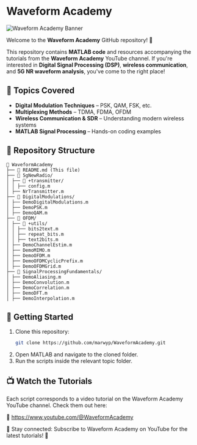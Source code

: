 # Waveform Academy

![Waveform Academy Banner](https://yt3.googleusercontent.com/BqGhcdsjaWOlNWaVWnYcMnhY7Hj9xd2QqA4wcek-UKTht3zTCh-GgLZHuVQMdj-zoD_dpMw2=w1707-fcrop64=1,00005a57ffffa5a8-k-c0xffffffff-no-nd-rj) 

Welcome to the **Waveform Academy** GitHub repository! 🚀  

This repository contains **MATLAB code** and resources accompanying the tutorials from the **Waveform Academy** YouTube channel. If you're interested in **Digital Signal Processing (DSP)**, **wireless communication**, and **5G NR waveform analysis**, you've come to the right place!  

## 📌 Topics Covered  
- **Digital Modulation Techniques** – PSK, QAM, FSK, etc.  
- **Multiplexing Methods** – TDMA, FDMA, OFDM  
- **Wireless Communication & SDR** – Understanding modern wireless systems  
- **MATLAB Signal Processing** – Hands-on coding examples

## 📂 Repository Structure
```
📁 WaveformAcademy
├── 📄 README.md (This file)
├── 📁 5gNewRadio/
│ ├── 📁 +transmitter/
│ │ ├── config.m
│ ├── NrTransmitter.m
├── 📁 DigitalModulations/
│ ├── DemoDigitalModulations.m
│ ├── DemoPSK.m
│ ├── DemoQAM.m
├── 📁 OFDM/
│ ├── 📁 +utils/
│ │ ├── bits2text.m
│ │ ├── repeat_bits.m
│ │ ├── text2bits.m
│ ├── DemoChannelEstim.m
│ ├── DemoMIMO.m
│ ├── DemoOFDM.m
│ ├── DemoOFDMCyclicPrefix.m
│ ├── DemoOFDMGrid.m
├── 📁 SignalProcessingFundamentals/
│ ├── DemoAliasing.m
│ ├── DemoConvolution.m
│ ├── DemoCorrelation.m
│ ├── DemoDFT.m
│ ├── DemoInterpolation.m
```
## 🔧 Getting Started  
1. Clone this repository:  
   ```bash
   git clone https://github.com/marwyp/WaveformAcademy.git
2. Open MATLAB and navigate to the cloned folder.
3. Run the scripts inside the relevant topic folder.

## 📺 Watch the Tutorials
Each script corresponds to a video tutorial on the Waveform Academy YouTube channel. Check them out here:

🔗 https://www.youtube.com/@WaveformAcademy

📌 Stay connected: Subscribe to Waveform Academy on YouTube for the latest tutorials! 🚀